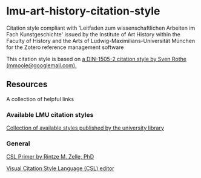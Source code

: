# lmu-art-history-citation-style
Citation style compliant with 'Leitfaden zum wissenschaftlichen Arbeiten im Fach Kunstgeschichte' issued by the Institute of Art History within the Faculty of History and the Arts of Ludwig-Maximilians-Universität München for the Zotero reference management software

This citation style is based on [a DIN-1505-2 citation style by Sven Rothe (mmoole@googlemail.com).](https://github.com/citation-style-language/styles/blob/master/din-1505-2.csl)

## Resources
A collection of helpful links

### Available LMU citation styles
[Collection of available styles published by the university library](https://www.en.ub.uni-muenchen.de/writing/reference_management/citavi/citavi-citations-styles/index.html)

### General
[CSL Primer by Rintze M. Zelle, PhD](https://docs.citationstyles.org/en/stable/primer.html)

[Visual Citation Style Language (CSL) editor](https://editor.citationstyles.org/visualEditor/)
